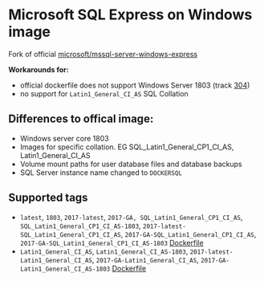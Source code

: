 # Microsoft SQL Express on Windows image

Fork of official [microsoft/mssql-server-windows-express](https://github.com/Microsoft/mssql-docker/blob/master/windows/mssql-server-windows-express/dockerfile)

**Workarounds for:**
* official dockerfile does not support Windows Server 1803 (track [304](https://github.com/Microsoft/mssql-docker/issues/304))
* no support for `Latin1_General_CI_AS` SQL Collation


## Differences to offical image:
* Windows server core 1803
* Images for specific collation. EG SQL_Latin1_General_CP1_CI_AS, Latin1_General_CI_AS
* Volume mount paths for user database files and database backups
* SQL Server instance name changed to `DOCKERSQL`


## Supported tags

* `latest`, `1803`, `2017-latest`, `2017-GA, SQL_Latin1_General_CP1_CI_AS`, `SQL_Latin1_General_CP1_CI_AS-1803`, `2017-latest-SQL_Latin1_General_CP1_CI_AS`, `2017-GA-SQL_Latin1_General_CP1_CI_AS`, `2017-GA-SQL_Latin1_General_CP1_CI_AS-1803` [Dockerfile](https://github.com/christianacca/dockerfiles/blob/master/mssql-server-windows-express/dockerfile)
* `Latin1_General_CI_AS`, `Latin1_General_CI_AS-1803`, `2017-latest-Latin1_General_CI_AS`, `2017-GA-Latin1_General_CI_AS`, `2017-GA-Latin1_General_CI_AS-1803` [Dockerfile](https://github.com/christianacca/dockerfiles/blob/master/mssql-server-windows-express/dockerfile)

